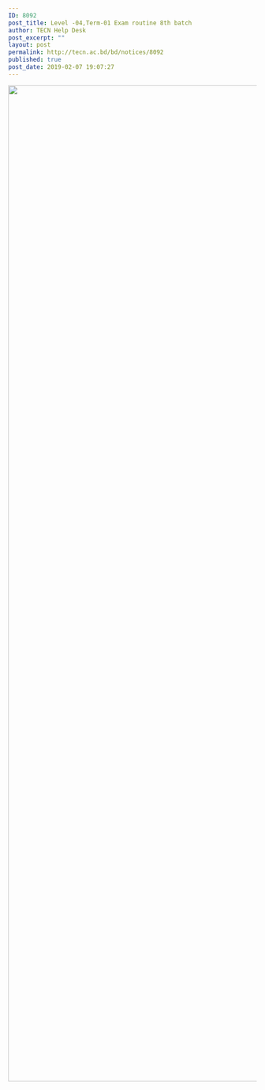 ```yaml
---
ID: 8092
post_title: Level -04,Term-01 Exam routine 8th batch
author: TECN Help Desk
post_excerpt: ""
layout: post
permalink: http://tecn.ac.bd/bd/notices/8092
published: true
post_date: 2019-02-07 19:07:27
---
```

<img class="alignnone size-full wp-image-8089" src="https://fs1.tecn.ac.bd/uploads/sites/2/2019/02/FB_IMG_1549544357999.jpg" alt="" width="1228" height="2015" />